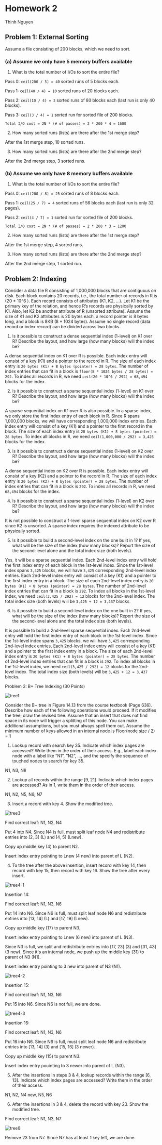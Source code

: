 # Homework 2

Thinh Nguyen

## Problem 1: External Sorting

Assume a file consisting of 200 blocks, which we need to sort.

### (a) Assume we only have 5 memory buffers available

1. What is the total number of I/Os to sort the entire file?

Pass 0: `ceil(200 / 5) = 40` sorted runs of 5 blocks each.

Pass 1: `ceil(40 / 4) = 10` sorted runs of 20 blocks each.

Pass 2: `ceil(10 / 4) = 3` sorted runs of 80 blocks each (last run is only 40
blocks).

Pass 3: `ceil(3 / 4) = 1` sorted run for sorted file of 200 blocks.

`Total I/O cost = 2N * (# of passes) = 2 * 200 * 4 = 1600`

2. How many sorted runs (lists) are there after the 1st merge step?

After the 1st merge step, 10 sorted runs.

3. How many sorted runs (lists) are there after the 2nd merge step?

After the 2nd merge step, 3 sorted runs.

### (b) Assume we only have 8 memory buffers available

1. What is the total number of I/Os to sort the entire file?

Pass 0: `ceil(200 / 8) = 25` sorted runs of 8 blocks each.

Pass 1: `ceil(25 / 7) = 4` sorted runs of 56 blocks each (last run is only 32
pages).

Pass 2: `ceil(4 / 7) = 1` sorted run for sorted file of 200 blocks.

`Total I/O cost = 2N * (# of passes) = 2 * 200 * 3 = 1200`

2. How many sorted runs (lists) are there after the 1st merge step?

After the 1st merge step, 4 sorted runs.

3. How many sorted runs (lists) are there after the 2nd merge step?

After the 2nd merge step, 1 sorted run.

## Problem 2: Indexing

Consider a data file R consisting of 1,000,000 blocks that are contiguous on
disk. Each block contains 20 records, i.e., the total number of records in R is
(20 \* 10^6 ). Each record consists of attributes (K1, K2, ...). Let K1 be the
primary key of the relation, and hence R’s records are physically sorted by K1.
Also, let K2 be another attribute of R (unsorted attribute). Assume the size of
K1 and K2 attributes is 20 bytes each, a record pointer is 8 bytes long, and a
block is 8KB (8 \* 1024 bytes). Assume no single record (data record or index
record) can be divided across two blocks.

1. Is it possible to construct a dense sequential index (1-level) on K1 over R?
   Describe the layout, and how large (how many blocks) will the index be?

A dense sequential index on K1 over R is possible. Each index entry will consist
of a key (K1) and a pointer to the record in R. The size of each index entry is
`20 bytes (K1) + 8 bytes (pointer) = 28 bytes`. The number of index entries that
can fit in a block is `floor(8 * 1024 bytes / 28 bytes) = 292`. To index all
records in R, we need `ceil(20 * 10^6 / 292) = 68,494` blocks for the index.

2. Is it possible to construct a sparse sequential index (1-level) on K1 over R?
   Describe the layout, and how large (how many blocks) will the index be?

A sparse sequential index on K1 over R is also possible. In a sparse index, we
only store the first index entry of each block in R. Since R spans 1,000,000
blocks, we will have corresponding 1,000,000 index entries. Each index entry
will consist of a key (K1) and a pointer to the first record in the block. The
size of each index entry is `20 bytes (K1) + 8 bytes (pointer) = 28 bytes`. To
index all blocks in R, we need `ceil(1,000,000 / 292) = 3,425` blocks for the
index.

3. Is it possible to construct a dense sequential index (1-level) on K2 over R?
   Describe the layout, and how large (how many blocks) will the index be?

A dense sequential index on K2 over R is possible. Each index entry will consist
of a key (K2) and a pointer to the record in R. The size of each index entry is
`20 bytes (K2) + 8 bytes (pointer) = 28 bytes`. The number of index entries that
can fit in a block is `292`. To index all records in R, we need `68,494` blocks
for the index.

4. Is it possible to construct a sparse sequential index (1-level) on K2 over R?
   Describe the layout, and how large (how many blocks) will the index be?

It is not possible to construct a 1-level sparse sequential index on K2 over R
since K2 is unsorted. A sparse index requires the indexed attribute to be
physically sorted.

5. Is it possible to build a second-level index on the one built in 1? If yes,
   what will be the size of the index (how many blocks)? Report the size of the
   second-level alone and the total index size (both levels).

Yes, it will be a sparse sequential index. Each 2nd-level index entry will hold
the first index entry of each block in the 1st-level index. Since the 1st-level
index spans `3,425` blocks, we will have `3,425` corresponding 2nd-level index
entries. Each 2nd-level index entry will consist of a key (K1) and a pointer to
the first index entry in a block. The size of each 2nd-level index entry is
`20 bytes (K1) + 8 bytes (pointer) = 28 bytes`. The number of 2nd-level index
entries that can fit in a block is `292`. To index all blocks in the 1st-level
index, we need `ceil(3,425 / 292) = 12` blocks for the 2nd-level index. The
total index size (both levels) will be `3,425 + 12 = 3,437` blocks.

6. Is it possible to build a second-level index on the one built in 2? If yes,
   what will be the size of the index (how many blocks)? Report the size of the
   second-level alone and the total index size (both levels).

It is possible to build a 2nd-level sparse sequential index. Each 2nd-level
entry will hold the first index entry of each block in the 1st-level index.
Since the 1st-level index spans `3,425` blocks, we will have `3,425`
corresponding 2nd-level index entries. Each 2nd-level index entry will consist
of a key (K1) and a pointer to the first index entry in a block. The size of
each 2nd-level index entry is `20 bytes (K1) + 8 bytes (pointer) = 28 bytes`.
The number of 2nd-level index entries that can fit in a block is `292`. To index
all blocks in the 1st-level index, we need `ceil(3,425 / 292) = 12` blocks for
the 2nd-level index. The total index size (both levels) will be
`3,425 + 12 = 3,437` blocks.

Problem 3: B+ Tree Indexing (30 Points)

![tree1](./tree1.png)

Consider the B+ tree in Figure 14.13 from the course textbook (Page 636).
Describe how each of the following operations would proceed. If it modifies the
tree, draw the revised tree. Assume that an insert that does not find space in
its node will trigger a splitting of this node. You can make additional
assumptions, but you must always spell them out. Assume the minimum number of
keys allowed in an internal node is Floor(node size / 2) = 1

1. Lookup record with search key 35. Indicate which index pages are accessed?
   Write them in the order of their access. E.g., label each index node with a
   label like ”N1”, ”N2”, ..., and the specify the sequence of touched nodes to
   search for key 35.

N1, N3, N8

2. Lookup all records within the range [9, 21]. Indicate which index pages are
   accessed? As in 1, write them in the order of their access.

N1, N2, N5, N6, N7

3. Insert a record with key 4. Show the modified tree.

![tree3](./tree3.png)

Find correct leaf: N1, N2, N4

Put 4 into N4. Since N4 is full, must split leaf node N4 and redistribute
entries into \[2, 3\] (L) and \[4, 5\] (Lnew).

Copy up middle key (4) to parent N2.

Insert index entry pointing to Lnew (4 new) into parent of L (N2).

4. To the tree after the above insertion, insert record with key 14, then record
   with key 15, then record with key 16. Show the tree after every insert.

![tree4-1](./tree4-1.png)

Insertion 14:

Find correct leaf: N1, N3, N6

Put 14 into N6. Since N6 is full, must split leaf node N6 and redistribute
entries into \[13, 14\] (L) and \[17, 19\] (Lnew).

Copy up middle key (17) to parent N3.

Insert index entry pointing to Lnew (6 new) into parent of L (N3).

Since N3 is full, we split and redistribute entries into \[17, 23\] (3) and
\[31, 43\] (3 new). Since it's an internal node, we push up the middle key (31)
to parent of N3 (N1).

Insert index entry pointing to 3 new into parent of N3 (N1).

![tree4-2](./tree4-2.png)

Insertion 15:

Find correct leaf: N1, N3, N6

Put 15 into N6. Since N6 is not full, we are done.

![tree4-3](./tree4-3.png)

Insertion 16:

Find correct leaf: N1, N3, N6

Put 16 into N6. Since N6 is full, must split leaf node N6 and redistribute
entries into \[13, 14\] (3) and \[15, 16\] (3 newer).

Copy up middle key (15) to parent N3.

Insert index entry pouinting to 3 newer into parent of L (N3).

5. After the insertions in steps 3 & 4, lookup records within the range [6, 13].
   Indicate which index pages are accessed? Write them in the order of their
   access.

N1, N2, N4 new, N5, N6

6. After the insertions in 3 & 4, delete the record with key 23. Show the
   modified tree.

Find correct leaf: N1, N3, N7

![tree6](./tree6.png)

Remove 23 from N7. Since N7 has at least 1 key left, we are done.
